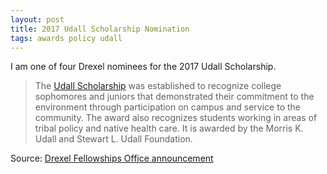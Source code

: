 ```yaml
---
layout: post
title: 2017 Udall Scholarship Nomination
tags: awards policy udall
---
```


I am one of four Drexel nominees for the 2017 Udall Scholarship.

>The [Udall Scholarship](http://www.udall.gov/OurPrograms/Scholarship/AboutScholarship.aspx) was established to recognize college sophomores and juniors that demonstrated their commitment to the environment through participation on campus and service to the community. The award also recognizes students working in areas of tribal policy and native health care. It is awarded by the Morris K. Udall and Stewart L. Udall Foundation.

Source: [Drexel Fellowships Office announcement](http://drexel.edu/fellowships/about/news/2017/March/2017%20Udall%20Scholarship%20Nominees/)